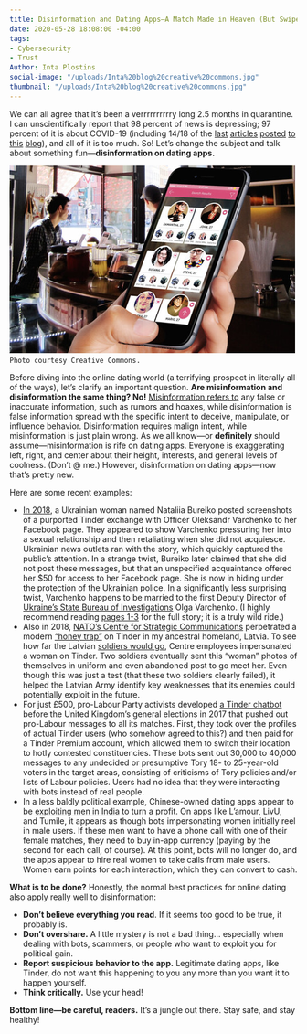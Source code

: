 ```yaml
---
title: Disinformation and Dating Apps—A Match Made in Heaven (But Swipe Left Though)
date: 2020-05-28 18:08:00 -04:00
tags:
- Cybersecurity
- Trust
Author: Inta Plostins
social-image: "/uploads/Inta%20blog%20creative%20commons.jpg"
thumbnail: "/uploads/Inta%20blog%20creative%20commons.jpg"
---
```


We can all agree that it’s been a verrrrrrrrrry long 2.5 months in quarantine. I can unscientifically report that 98 percent of news is depressing; 97 percent of it is about COVID-19 (including 14/18 of the [last](https://dai-global-digital.com/privacy-how-much-should-we-be-willing-to-give-up-in-a-covid-19-era.html) [articles](https://dai-global-digital.com/covid-19-part-5-different-methods-to-model-infection-rates-in-mexico-and-what-they-tell-us.html) [posted](https://dai-global-digital.com/5-ways-entrepreneurship-ecosystems-are-using-technology-to-adapt-to-the-covid-19-crisis.html) [to](https://dai-global-digital.com/examining-hospital-capacity-in-mexico.html) [this](https://dai-global-digital.com/everything-old-is-new-again-remembering-the-lessons-of-early-ict4d-in-the-covid-era.html) [blog](https://dai-global-digital.com/covid-19-data-analysis-part-3-rethinking-the-global-health-security-index.html)), and all of it is too much. So! Let’s change the subject and talk about something fun—**disinformation on dating apps.**

<!--more-->

![/uploads/Inta%20blog%20creative%20commons.jpg](/uploads/Inta%20blog%20creative%20commons.jpg)`Photo courtesy Creative Commons.`

Before diving into the online dating world (a terrifying prospect in literally all of the ways), let’s clarify an important question. **Are misinformation and disinformation the same thing? No!** [Misinformation refers to](https://d1e2bohyu2u2w9.cloudfront.net/education/sites/default/files/backgrounder_misinformation.pdf) any false or inaccurate information, such as rumors and hoaxes, while disinformation is false information spread with the specific intent to deceive, manipulate, or influence behavior. Disinformation requires malign intent, while misinformation is just plain wrong. As we all know—or **definitely** should assume—misinformation is rife on dating apps. Everyone is exaggerating left, right, and center about their height, interests, and general levels of coolness. (Don’t @ me.) However, disinformation on dating apps—now that’s pretty new.

Here are some recent examples:

* [In 2018](https://raineycenter.org/wp-content/uploads/2019/02/PostSovietDisinformation_FINAL.pdf), a Ukrainian woman named Nataliia Bureiko posted screenshots of a purported Tinder exchange with Officer Oleksandr Varchenko to her Facebook page. They appeared to show Varchenko pressuring her into a sexual relationship and then retaliating when she did not acquiesce. Ukrainian news outlets ran with the story, which quickly captured the public’s attention. In a strange twist, Bureiko later claimed that she did not post these messages, but that an unspecified acquaintance offered her $50 for access to her Facebook page. She is now in hiding under the protection of the Ukrainian police. In a significantly less surprising twist, Varchenko happens to be married to the first Deputy Director of [Ukraine’s State Bureau of Investigations](https://www.rferl.org/a/ukraine-parliament-votes-to-reboot-graft-fighting-agency-amid-150-000-bribe-scandal/30306463.html) Olga Varchenko. (I highly recommend reading [pages 1-3](https://raineycenter.org/wp-content/uploads/2019/02/PostSovietDisinformation_FINAL.pdf) for the full story; it is a truly wild ride.)
* Also in 2018, [NATO’s Centre for Strategic Communications](https://www.stratcomcoe.org/) perpetrated a modern [“honey trap”](https://foreignpolicy.com/2010/03/12/the-history-of-the-honey-trap/) on Tinder in my ancestral homeland, Latvia. To see how far the Latvian [soldiers would go](https://www.euractiv.com/section/eastern-europe/news/fighting-fake-news-online-how-soldiers-in-latvia-got-fooled-by-bots/), Centre employees impersonated a woman on Tinder. Two soldiers eventually sent this “woman” photos of themselves in uniform and even abandoned post to go meet her. Even though this was just a test (that these two soldiers clearly failed), it helped the Latvian Army identify key weaknesses that its enemies could potentially exploit in the future.
* For just £500, pro-Labour Party activists developed [a Tinder chatbot](https://www.wired.co.uk/article/tinder-political-bots-jeremy-corbyn-labour) before the United Kingdom’s general elections in 2017 that pushed out pro-Labour messages to all its matches. First, they took over the profiles of actual Tinder users (who somehow agreed to this?) and then paid for a Tinder Premium account, which allowed them to switch their location to hotly contested constituencies. These bots sent out 30,000 to 40,000 messages to any undecided or presumptive Tory 18- to 25-year-old voters in the target areas, consisting of criticisms of Tory policies and/or lists of Labour policies. Users had no idea that they were interacting with bots instead of real people.
* In a less baldly political example, Chinese-owned dating apps appear to be [exploiting men in India](https://qz.com/india/1811151/chinese-dating-apps-are-exploiting-loneliness-of-indias-men/) to turn a profit. On apps like L’amour, LivU, and Tumile, it appears as though bots impersonating women initially reel in male users. If these men want to have a phone call with one of their female matches, they need to buy in-app currency (paying by the second for each call, of course). At this point, bots will no longer do, and the apps appear to hire real women to take calls from male users. Women earn points for each interaction, which they can convert to cash.

**What is to be done?** Honestly, the normal best practices for online dating also apply really well to disinformation:

* **Don’t believe everything you read**. If it seems too good to be true, it probably is.
* **Don’t overshare.** A little mystery is not a bad thing… especially when dealing with bots, scammers, or people who want to exploit you for political gain.
* **Report suspicious behavior to the app.** Legitimate dating apps, like Tinder, do not want this happening to you any more than you want it to happen yourself.
* **Think critically.** Use your head!

**Bottom line—be careful, readers.** It’s a jungle out there. Stay safe, and stay healthy!